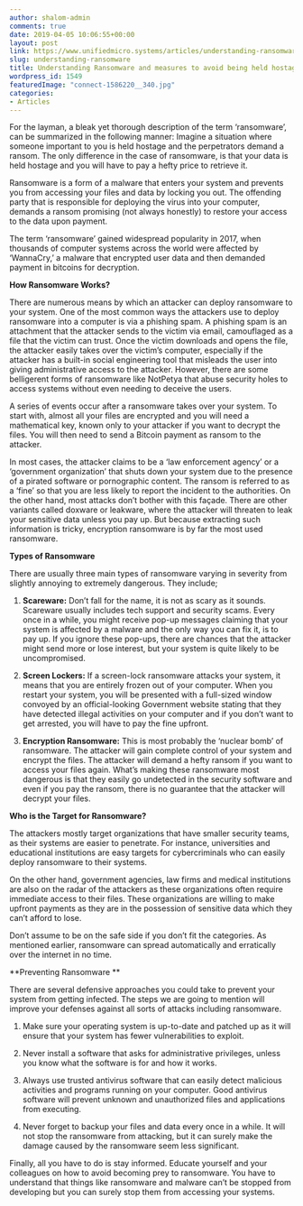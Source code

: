 ```yaml
---
author: shalom-admin
comments: true
date: 2019-04-05 10:06:55+00:00
layout: post
link: https://www.unifiedmicro.systems/articles/understanding-ransomware/
slug: understanding-ransomware
title: Understanding Ransomware and measures to avoid being held hostage
wordpress_id: 1549
featuredImage: "connect-1586220__340.jpg"
categories:
- Articles
---
```


For the layman, a bleak yet thorough description of the term ‘ransomware’, can be summarized in the following manner: Imagine a situation where someone important to you is held hostage and the perpetrators demand a ransom. The only difference in the case of ransomware, is that your data is held hostage and you will have to pay a hefty price to retrieve it.

Ransomware is a form of a malware that enters your system and prevents you from accessing your files and data by locking you out. The offending party that is responsible for deploying the virus into your computer, demands a ransom promising (not always honestly) to restore your access to the data upon payment.

The term ‘ransomware’ gained widespread popularity in 2017, when thousands of computer systems across the world were affected by ‘WannaCry,’ a malware that encrypted user data and then demanded payment in bitcoins for decryption.

**How Ransomware Works?**

There are numerous means by which an attacker can deploy ransomware to your system. One of the most common ways the attackers use to deploy ransomware into a computer is via a phishing spam. A phishing spam is an attachment that the attacker sends to the victim via email, camouflaged as a file that the victim can trust. Once the victim downloads and opens the file, the attacker easily takes over the victim’s computer, especially if the attacker has a built-in social engineering tool that misleads the user into giving administrative access to the attacker. However, there are some belligerent forms of ransomware like NotPetya that abuse security holes to access systems without even needing to deceive the users.

A series of events occur after a ransomware takes over your system. To start with, almost all your files are encrypted and you will need a mathematical key, known only to your attacker if you want to decrypt the files. You will then need to send a Bitcoin payment as ransom to the attacker.

In most cases, the attacker claims to be a ‘law enforcement agency’ or a ‘government organization’ that shuts down your system due to the presence of a pirated software or pornographic content. The ransom is referred to as a ‘fine’ so that you are less likely to report the incident to the authorities. On the other hand, most attacks don’t bother with this façade. There are other variants called doxware or leakware, where the attacker will threaten to leak your sensitive data unless you pay up. But because extracting such information is tricky, encryption ransomware is by far the most used ransomware.

**Types of Ransomware**

There are usually three main types of ransomware varying in severity from slightly annoying to extremely dangerous. They include;



 	
  1. **Scareware:** Don’t fall for the name, it is not as scary as it sounds. Scareware usually includes tech support and security scams. Every once in a while, you might receive pop-up messages claiming that your system is affected by a malware and the only way you can fix it, is to pay up. If you ignore these pop-ups, there are chances that the attacker might send more or lose interest, but your system is quite likely to be uncompromised.

 	
  2. **Screen Lockers:** If a screen-lock ransomware attacks your system, it means that you are entirely frozen out of your computer. When you restart your system, you will be presented with a full-sized window convoyed by an official-looking Government website stating that they have detected illegal activities on your computer and if you don’t want to get arrested, you will have to pay the fine upfront.

 	
  3. **Encryption Ransomware:** This is most probably the ‘nuclear bomb’ of ransomware. The attacker will gain complete control of your system and encrypt the files. The attacker will demand a hefty ransom if you want to access your files again. What’s making these ransomware most dangerous is that they easily go undetected in the security software and even if you pay the ransom, there is no guarantee that the attacker will decrypt your files.


**Who is the Target for Ransomware?**

The attackers mostly target organizations that have smaller security teams, as their systems are easier to penetrate. For instance, universities and educational institutions are easy targets for cybercriminals who can easily deploy ransomware to their systems.

On the other hand, government agencies, law firms and medical institutions are also on the radar of the attackers as these organizations often require immediate access to their files. These organizations are willing to make upfront payments as they are in the possession of sensitive data which they can’t afford to lose.

Don’t assume to be on the safe side if you don’t fit the categories. As mentioned earlier, ransomware can spread automatically and erratically over the internet in no time.

**Preventing Ransomware **

There are several defensive approaches you could take to prevent your system from getting infected. The steps we are going to mention will improve your defenses against all sorts of attacks including ransomware.



 	
  1. Make sure your operating system is up-to-date and patched up as it will ensure that your system has fewer vulnerabilities to exploit.

 	
  2. Never install a software that asks for administrative privileges, unless you know what the software is for and how it works.

 	
  3. Always use trusted antivirus software that can easily detect malicious activities and programs running on your computer. Good antivirus software will prevent unknown and unauthorized files and applications from executing.

 	
  4. Never forget to backup your files and data every once in a while. It will not stop the ransomware from attacking, but it can surely make the damage caused by the ransomware seem less significant.


Finally, all you have to do is stay informed. Educate yourself and your colleagues on how to avoid becoming prey to ransomware. You have to understand that things like ransomware and malware can’t be stopped from developing but you can surely stop them from accessing your systems.
